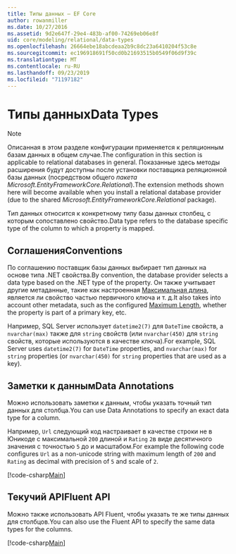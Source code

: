 ```yaml
---
title: Типы данных — EF Core
author: rowanmiller
ms.date: 10/27/2016
ms.assetid: 9d2e647f-29e4-483b-af00-74269eb06e8f
uid: core/modeling/relational/data-types
ms.openlocfilehash: 26664ebe18abcdeaa2b9c8dc23a6410204f53c8e
ms.sourcegitcommit: ec196918691f50cd0b21693515b0549f06d9f39c
ms.translationtype: MT
ms.contentlocale: ru-RU
ms.lasthandoff: 09/23/2019
ms.locfileid: "71197182"
---
```

# <a name="data-types"></a><span data-ttu-id="89ecf-102">Типы данных</span><span class="sxs-lookup"><span data-stu-id="89ecf-102">Data Types</span></span>

> [!NOTE]  
> <span data-ttu-id="89ecf-103">Описанная в этом разделе конфигурации применяется к реляционным базам данных в общем случае.</span><span class="sxs-lookup"><span data-stu-id="89ecf-103">The configuration in this section is applicable to relational databases in general.</span></span> <span data-ttu-id="89ecf-104">Показанные здесь методы расширения будут доступны после установки поставщика реляционной базы данных (посредством общего *пакета Microsoft.EntityFrameworkCore.Relational*).</span><span class="sxs-lookup"><span data-stu-id="89ecf-104">The extension methods shown here will become available when you install a relational database provider (due to the shared *Microsoft.EntityFrameworkCore.Relational* package).</span></span>

<span data-ttu-id="89ecf-105">Тип данных относится к конкретному типу базы данных столбец, с которым сопоставлено свойство.</span><span class="sxs-lookup"><span data-stu-id="89ecf-105">Data type refers to the database specific type of the column to which a property is mapped.</span></span>

## <a name="conventions"></a><span data-ttu-id="89ecf-106">Соглашения</span><span class="sxs-lookup"><span data-stu-id="89ecf-106">Conventions</span></span>

<span data-ttu-id="89ecf-107">По соглашению поставщик базы данных выбирает тип данных на основе типа .NET свойства.</span><span class="sxs-lookup"><span data-stu-id="89ecf-107">By convention, the database provider selects a data type based on the .NET type of the property.</span></span> <span data-ttu-id="89ecf-108">Он также учитывает другие метаданные, такие как настроенная [Максимальная длина](../max-length.md), является ли свойство частью первичного ключа и т. д.</span><span class="sxs-lookup"><span data-stu-id="89ecf-108">It also takes into account other metadata, such as the configured [Maximum Length](../max-length.md), whether the property is part of a primary key, etc.</span></span>

<span data-ttu-id="89ecf-109">Например, SQL Server использует `datetime2(7)` для `DateTime` свойств, а `nvarchar(max)` также для `string` свойств (или `nvarchar(450)` для `string` свойств, которые используются в качестве ключа).</span><span class="sxs-lookup"><span data-stu-id="89ecf-109">For example, SQL Server uses `datetime2(7)` for `DateTime` properties, and `nvarchar(max)` for `string` properties (or `nvarchar(450)` for `string` properties that are used as a key).</span></span>

## <a name="data-annotations"></a><span data-ttu-id="89ecf-110">Заметки к данным</span><span class="sxs-lookup"><span data-stu-id="89ecf-110">Data Annotations</span></span>

<span data-ttu-id="89ecf-111">Можно использовать заметки к данным, чтобы указать точный тип данных для столбца.</span><span class="sxs-lookup"><span data-stu-id="89ecf-111">You can use Data Annotations to specify an exact data type for a column.</span></span>

<span data-ttu-id="89ecf-112">Например, `Url` следующий код настраивает в качестве строки не в Юникоде с максимальной `200` длиной и `Rating` `2`в виде десятичного значения с точностью `5` до и масштабом.</span><span class="sxs-lookup"><span data-stu-id="89ecf-112">For example the following code configures `Url` as a non-unicode string with maximum length of `200` and `Rating` as decimal with precision of `5` and scale of `2`.</span></span>

[!code-csharp[Main](../../../../samples/core/Modeling/DataAnnotations/Relational/DataType.cs?name=Entities&highlight=4,6)]

## <a name="fluent-api"></a><span data-ttu-id="89ecf-113">Текучий API</span><span class="sxs-lookup"><span data-stu-id="89ecf-113">Fluent API</span></span>

<span data-ttu-id="89ecf-114">Можно также использовать API Fluent, чтобы указать те же типы данных для столбцов.</span><span class="sxs-lookup"><span data-stu-id="89ecf-114">You can also use the Fluent API to specify the same data types for the columns.</span></span>

[!code-csharp[Main](../../../../samples/core/Modeling/FluentAPI/Relational/DataType.cs?name=Model&highlight=9-10)]
